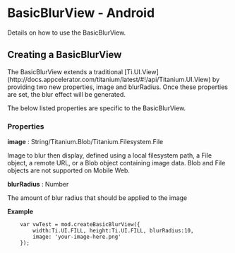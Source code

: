 <h1>BasicBlurView - Android</h1>
Details on how to use the BasicBlurView.  


<h2>Creating a BasicBlurView</h2>
The BasicBlurView extends a traditional [Ti.UI.View](http://docs.appcelerator.com/titanium/latest/#!/api/Titanium.UI.View) by providing two new properties, image and blurRadius.  Once these properties are set, the blur effect will be generated. 

The below listed properties are specific to the BasicBlurView.

<h3>Properties</h3>

<b>image</b> : String/Titanium.Blob/Titanium.Filesystem.File

Image to blur then display, defined using a local filesystem path, a File object, a remote URL, or a Blob object containing image data. Blob and File objects are not supported on Mobile Web.


<b>blurRadius</b> : Number

The amount of blur radius that should be applied to the image


<b>Example</b>
~~~
	var vwTest = mod.createBasicBlurView({
		width:Ti.UI.FILL, height:Ti.UI.FILL, blurRadius:10,
		image: 'your-image-here.png'
	});
~~~

